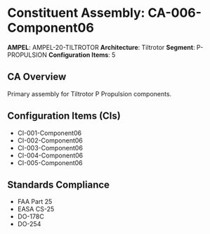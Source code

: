 # Constituent Assembly: CA-006-Component06

**AMPEL**: AMPEL-20-TILTROTOR
**Architecture**: Tiltrotor
**Segment**: P-PROPULSION
**Configuration Items**: 5

## CA Overview
Primary assembly for Tiltrotor P Propulsion components.

## Configuration Items (CIs)
- CI-001-Component06
- CI-002-Component06
- CI-003-Component06
- CI-004-Component06
- CI-005-Component06

## Standards Compliance
- FAA Part 25
- EASA CS-25
- DO-178C
- DO-254
